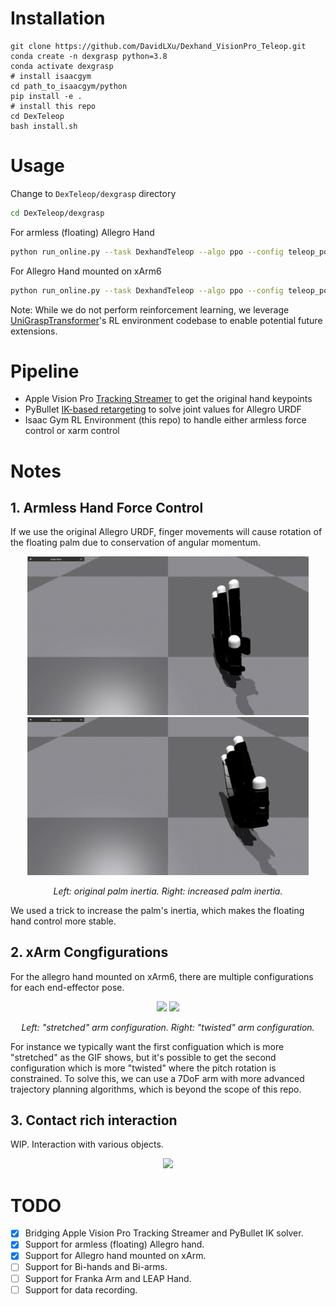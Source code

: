 
# Installation
```
git clone https://github.com/DavidLXu/Dexhand_VisionPro_Teleop.git
conda create -n dexgrasp python=3.8
conda activate dexgrasp
# install isaacgym
cd path_to_isaacgym/python
pip install -e .
# install this repo
cd DexTeleop
bash install.sh
```

# Usage
Change to `DexTeleop/dexgrasp` directory
```bash
cd DexTeleop/dexgrasp
```

For armless (floating) Allegro Hand
```bash
python run_online.py --task DexhandTeleop --algo ppo --config teleop_policy.yaml
```

For Allegro Hand mounted on xArm6
```bash
python run_online.py --task DexhandTeleop --algo ppo --config teleop_policy.yaml --use_xarm6
```

Note: While we do not perform reinforcement learning, we leverage [UniGraspTransformer](https://github.com/microsoft/UniGraspTransformer)'s RL environment codebase to enable potential future extensions.

# Pipeline
* Apple Vision Pro [Tracking Streamer](https://github.com/Improbable-AI/VisionProTeleop) to get the original hand keypoints
* PyBullet [IK-based retargeting](https://github.com/leap-hand/Bidex_VisionPro_Teleop) to solve joint values for Allegro URDF
* Isaac Gym RL Environment (this repo) to handle either armless force control or xarm control

# Notes
## 1. Armless Hand Force Control

If we use the original Allegro URDF, finger movements will cause rotation of the floating palm due to conservation of angular momentum.
<p align="center" float="left">
  <img src="original_inertia.gif" width="450" alt="original palm inertia"/>
  <img src="increased_inertia.gif" width="450" alt="increased palm inertia"/>
</p>
<p align="center">
  <em>Left: original palm inertia. Right: increased palm inertia.</em>
</p>
We used a trick to increase the palm's inertia, which makes the floating hand control more stable.

## 2. xArm Congfigurations
For the allegro hand mounted on xArm6, there are multiple configurations for each end-effector pose. 
<p align="center" float="left">
  <img src="configuration_1.gif" width="450"/>
  <img src="configuration_2.gif" width="450"/>
</p>
<p align="center">
  <em>Left: "stretched" arm configuration. Right: "twisted" arm configuration.</em>
</p>
For instance we typically want the first configuation which is more "stretched" as the GIF shows, but it's possible to get the second configuration which is more "twisted" where the pitch rotation is constrained. To solve this, we can use a 7DoF arm with more advanced trajectory planning algorithms, which is beyond the scope of this repo.

## 3. Contact rich interaction
WIP. Interaction with various objects.
<p align="center" float="left">
  <img src="contact_rich.gif" width="450"/>
</p>

# TODO
- [x] Bridging Apple Vision Pro Tracking Streamer and PyBullet IK solver.
- [x] Support for armless (floating) Allegro hand.
- [x] Support for Allegro hand mounted on xArm.
- [ ] Support for Bi-hands and Bi-arms.
- [ ] Support for Franka Arm and LEAP Hand.
- [ ] Support for data recording.